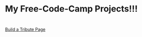 # My Free-Code-Camp Projects!!!

<img src="https://user-images.githubusercontent.com/76929974/125454882-6474abef-08a7-48e0-b78c-b59f1a46c878.png" width="10">


[Build a Tribute Page](https://lakshmikant-2001.github.io/Free-Code-Camp/Tribute-Page.html)

